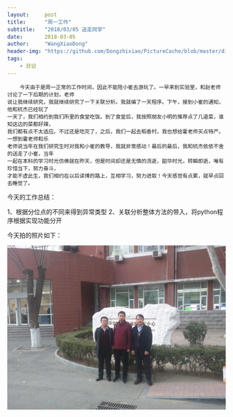 ```yaml
---
layout:     post
title:      "周一工作"
subtitle:   "2018/03/05 送走同学"
date:       2018-03-05
author:     "WangXiaoDong"
header-img: "https://github.com/Dongzhixiao/PictureCache/blob/master/diaryPic/20180305.jpg?raw=true"
tags:
    - 日记
---
```


```
    今天由于是周一正常的工作时间，因此不能陪小崔去游玩了。一早来到实验室，和赵老师讨论了一下后期的计划，老师
说让我继续研究，我就继续研究了一下关联分析。我就编了一天程序。下午，接到小崔的通知，他和杭杰已经玩了
一天了，我们相约到我们所里的食堂吃饭。到了食堂后，我按照朋友小明的推荐点了几道菜，谁知这边的菜都好辣，
我们都有点不太适应。不过还是吃完了，之后，我们一起去稻香村，我也想给霍老师买点特产。一想到霍老师和乐
老师说当年在我们研究生时对我和小崔的教导，我就非常感动！最后的最后，我和杭杰依依不舍的送走了小崔，当年
一起在本科的学习时光仿佛就在昨天，但是时间却还是无情的流逝，韶华时光，转瞬即逝，唯有珍惜当下，努力奋斗，
才能不虚此生，我们相约在以后读博的路上，互相学习，努力进取！今天感觉有点累，就早点回去睡觉了。
```


今天的工作总结：

1、根据分位点的不同来得到异常类型
2、关联分析整体方法的带入，将python程序根据实现功能分开

今天拍的照片如下：

![照片](https://github.com/Dongzhixiao/PictureCache/blob/master/diaryPic/20180305_1.jpg?raw=true)